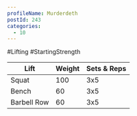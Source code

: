 ```yaml
---
profileName: Murderdeth
postId: 243
categories:
  - 10
---
```

#Lifting #StartingStrength

| Lift | Weight | Sets & Reps |
| --- | --- | --- |
| Squat | 100 | 3x5 |
| Bench | 60 | 3x5 |
| Barbell Row | 60 | 3x5 |

